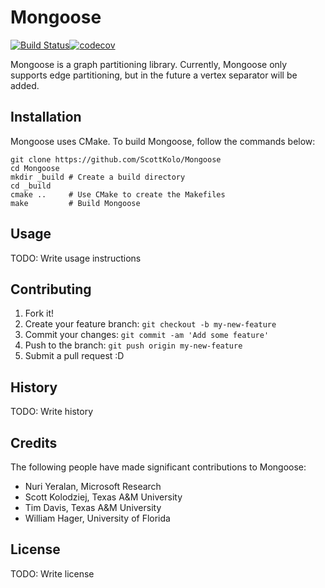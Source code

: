# Mongoose

[![Build Status](https://travis-ci.com/ScottKolo/Mongoose.svg?token=EK93uAGLjknx2p216TUE&branch=edgesep)](https://travis-ci.com/ScottKolo/Mongoose)[![codecov](https://codecov.io/gh/ScottKolo/Mongoose/branch/edgesep/graph/badge.svg?token=s3KMuP6lOp)](https://codecov.io/gh/ScottKolo/Mongoose)


Mongoose is a graph partitioning library. Currently, Mongoose only supports 
edge partitioning, but in the future a vertex separator will be added.

## Installation

Mongoose uses CMake. To build Mongoose, follow the commands below:

```shell
git clone https://github.com/ScottKolo/Mongoose
cd Mongoose
mkdir _build # Create a build directory
cd _build 
cmake ..     # Use CMake to create the Makefiles
make         # Build Mongoose
```

## Usage

TODO: Write usage instructions

## Contributing

1. Fork it!
2. Create your feature branch: `git checkout -b my-new-feature`
3. Commit your changes: `git commit -am 'Add some feature'`
4. Push to the branch: `git push origin my-new-feature`
5. Submit a pull request :D

## History

TODO: Write history

## Credits

The following people have made significant contributions to Mongoose:

* Nuri Yeralan, Microsoft Research
* Scott Kolodziej, Texas A&M University
* Tim Davis, Texas A&M University
* William Hager, University of Florida

## License

TODO: Write license